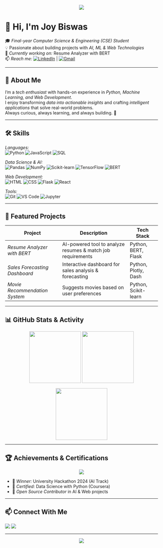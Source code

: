 <!-- Profile Banner -->
<p align="center">
  <img src="https://capsule-render.vercel.app/api?type=waving&color=0:ff4b1f,100:1fddff&height=200&section=header&text=Joy%20Biswas&fontSize=50&fontColor=ffffff&animation=fadeIn" />
</p>

# 👋 Hi, I'm Joy Biswas

🎓 *Final-year Computer Science & Engineering (CSE) Student*  
💡 Passionate about building projects with *AI, ML & Web Technologies*  
🔭 *Currently working on:* Resume Analyzer with BERT  
📫 *Reach me:* [![LinkedIn](https://img.shields.io/badge/-LinkedIn-blue?style=flat&logo=linkedin)](https://www.linkedin.com/in/joy-biswas-257212345/) | [![Gmail](https://img.shields.io/badge/-Email-red?style=flat&logo=gmail&logoColor=white)](mailto:bjoy1403@gmail.com)  

---

## 🚀 About Me
I’m a *tech enthusiast* with hands-on experience in *Python, Machine Learning, and Web Development*.  
I enjoy transforming *data into actionable insights* and crafting *intelligent applications* that solve real-world problems.  
Always curious, always learning, and always building. 🚀

---

## 🛠 Skills

*Languages:*  
![Python](https://img.shields.io/badge/Python-3776AB?style=for-the-badge&logo=python&logoColor=white) 
![JavaScript](https://img.shields.io/badge/JavaScript-F7DF1E?style=for-the-badge&logo=javascript&logoColor=black) 
![SQL](https://img.shields.io/badge/SQL-336791?style=for-the-badge&logo=postgresql&logoColor=white)

*Data Science & AI:*  
![Pandas](https://img.shields.io/badge/Pandas-150458?style=for-the-badge&logo=pandas&logoColor=white) 
![NumPy](https://img.shields.io/badge/Numpy-013243?style=for-the-badge&logo=numpy&logoColor=white) 
![Scikit-learn](https://img.shields.io/badge/Scikit--learn-F7931E?style=for-the-badge&logo=scikit-learn&logoColor=white) 
![TensorFlow](https://img.shields.io/badge/TensorFlow-FF6F00?style=for-the-badge&logo=tensorflow&logoColor=white) 
![BERT](https://img.shields.io/badge/BERT-000000?style=for-the-badge&logo=google&logoColor=white)

*Web Development:*  
![HTML](https://img.shields.io/badge/HTML5-E34F26?style=for-the-badge&logo=html5&logoColor=white) 
![CSS](https://img.shields.io/badge/CSS3-1572B6?style=for-the-badge&logo=css3&logoColor=white) 
![Flask](https://img.shields.io/badge/Flask-000000?style=for-the-badge&logo=flask&logoColor=white) 
![React](https://img.shields.io/badge/React-61DAFB?style=for-the-badge&logo=react&logoColor=black)

*Tools:*  
![Git](https://img.shields.io/badge/Git-F05032?style=for-the-badge&logo=git&logoColor=white) 
![VS Code](https://img.shields.io/badge/VS%20Code-007ACC?style=for-the-badge&logo=visualstudiocode&logoColor=white) 
![Jupyter](https://img.shields.io/badge/Jupyter-F37626?style=for-the-badge&logo=jupyter&logoColor=white)

---

## 📂 Featured Projects
| Project | Description | Tech Stack |
|---------|-------------|------------|
| *Resume Analyzer with BERT* | AI-powered tool to analyze resumes & match job requirements | Python, BERT, Flask |
| *Sales Forecasting Dashboard* | Interactive dashboard for sales analysis & forecasting | Python, Plotly, Dash |
| *Movie Recommendation System* | Suggests movies based on user preferences | Python, Scikit-learn |

---

## 📊 GitHub Stats & Activity

<p align="center">
  <img src="https://github-readme-stats.vercel.app/api?username=joybiswas&show_icons=true&theme=radical" height="170" />
  <img src="https://github-readme-stats.vercel.app/api/top-langs/?username=joybiswas&layout=compact&theme=radical" height="170" />
</p>

<p align="center">
  <img src="https://streak-stats.demolab.com?user=joybiswas&theme=radical&hide_border=true" height="170" />
</p>

---

## 🏆 Achievements & Certifications
<p align="center">
  <img src="https://github-profile-trophy.vercel.app/?username=joybiswas&theme=radical&no-frame=true&margin-w=10&row=1&column=6" />
</p>

- 🥇 *Winner:* University Hackathon 2024 (AI Track)  
- 📜 *Certified:* Data Science with Python (Coursera)  
- 🚀 *Open Source Contributor* in AI & Web projects  

---

## 📫 Connect With Me
<p align="left">
  <a href="https://www.linkedin.com/in/joy-biswas-257212345/"><img src="https://img.shields.io/badge/-LinkedIn-blue?style=flat-square&logo=Linkedin&logoColor=white" /></a>
  <a href="mailto:bjoy1403@gmail.com"><img src="https://img.shields.io/badge/-Email-red?style=flat-square&logo=Gmail&logoColor=white" /></a>
</p>

---

<p align="center">
  <img src="https://capsule-render.vercel.app/api?type=waving&color=0:ff4b1f,100:1fddff&height=100&section=footer"/>
</p>
